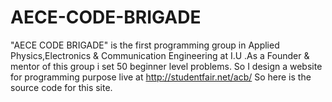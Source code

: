 # AECE-CODE-BRIGADE
"AECE CODE BRIGADE" is the first programming group in Applied Physics,Electronics &amp; Communication Engineering at I.U .As a Founder &amp; mentor of this group  i set 50 beginner level problems.
So I design a website for programming purpose live at http://studentfair.net/acb/
So here is the source code for this site.
